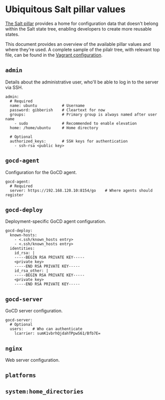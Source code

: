 # Ubiquitous Salt pillar values

[The Salt pillar](https://docs.saltstack.com/en/latest/topics/tutorials/pillar.html) provides a home for configuration data that doesn't belong within the Salt state tree, enabling developers to create more reusable states.

This document provides an overview of the available pillar values and where they're used. A complete sample of the pilalr tree, with relevant top file, can be found in the [Vagrant configuration](../vagrant/salt/pillar).

## `admin`

Details about the administrative user, who'll be able to log in to the server via SSH.

```
admin:
  # Required
  name: ubuntu           # Username
  password: gibberish    # Cleartext for now
  groups:                # Primary group is always named after user name
    - sudo               # Recommended to enable elevation
  home: /home/ubuntu     # Home directory

  # Optional
  authorized_keys:       # SSH keys for authentication
    - ssh-rsa <public key>
```

## `gocd-agent`

Configuration for the GoCD agent.

```
gocd-agent:
  # Required
  server: https://192.168.120.10:8154/go    # Where agents should register
```

## `gocd-deploy`

Deployment-specific GoCD agent configuration.

```
gocd-deploy:
  known-hosts:
    - <.ssh/known_hosts entry>
    - <.ssh/known_hosts entry>
  identities:
    id_rsa: |
    -----BEGIN RSA PRIVATE KEY-----
    <private key>
    -----END RSA PRIVATE KEY-----
    id_rsa_other: |
    -----BEGIN RSA PRIVATE KEY-----
    <private key>
    -----END RSA PRIVATE KEY-----
```

## `gocd-server`

GoCD server configuration.

```
gocd-server:
  # Optional
  users:    # Who can authenticate
    lcarrier: sumK1vbrhQjdahTPpwS61/Bfb7E=
```

## `nginx`

Web server configuration.

## `platforms`

## `system:home_directories`
